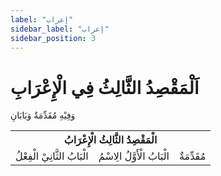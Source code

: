 ```yaml
---
label: "إعراب"
sidebar_label: "إعراب"
sidebar_position: 3
---
```


# اَلْمَقْصِدُ الثَّالِثُ فِي الْإِعْرَابِ

وَفِيْهِ مُقَدِّمَةٌ وَبَابَانِ

<table>
    <tr>
        <th colspan="3">الْمَقْصِدُ الثَّالِثُ الْإِعْرَابُ</th>
    </tr>
    <tr>
        <td>الْبَابُ الثَّانِيْ الْفِعْلُ</td>
        <td>الْبَابُ الْأَوَّلُ الِاسْمُ</td>
        <td>مُقَدِّمَةٌ</td>
    </tr>
</table>
